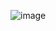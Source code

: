 ![image](https://github.com/LeTangDan/Hospital_Odoo_16/assets/137615576/88d80395-082a-4e1f-affb-655a0c80fd33)

